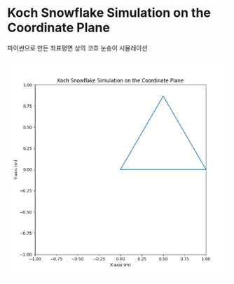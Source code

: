 # Koch Snowflake Simulation on the Coordinate Plane

파이썬으로 만든 좌표평면 상의 코흐 눈송이 시뮬레이션

![animation](https://github.com/Name-hw/Koch-Snowflake-Simulation-on-the-Coordinate-Plane/blob/main/animation.gif)

